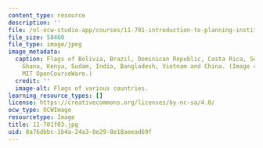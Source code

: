 ```yaml
---
content_type: resource
description: ''
file: /ol-ocw-studio-app/courses/11-701-introduction-to-planning-institutional-processes-in-developing-countries-fall-2003/8a76dbbc1b4a24a38e298e18aeead69f_11-701f03.jpg
file_size: 58460
file_type: image/jpeg
image_metadata:
  caption: Flags of Bolivia, Brazil, Dominican Republic, Costa Rica, South Africa,
    Ghana, Kenya, Sudam, India, Bangladesh, Vietnam and China. (Image courtesy of
    MIT OpenCourseWare.)
  credit: ''
  image-alt: Flags of various countries.
learning_resource_types: []
license: https://creativecommons.org/licenses/by-nc-sa/4.0/
ocw_type: OCWImage
resourcetype: Image
title: 11-701f03.jpg
uid: 8a76dbbc-1b4a-24a3-8e29-8e18aeead69f
---
```

